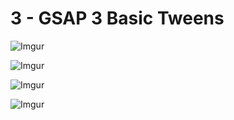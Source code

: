# 3 - GSAP 3 Basic Tweens 

![Imgur](https://i.imgur.com/BnJUZbm.png)  

![Imgur](https://i.imgur.com/zdNUJ1J.png)  

![Imgur](https://i.imgur.com/IcepER8.png)  

![Imgur](https://i.imgur.com/qGbTYVV.png)  